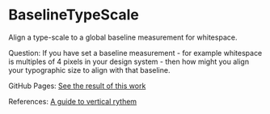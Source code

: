 # BaselineTypeScale
Align a type-scale to a global baseline measurement for whitespace.

Question:
If you have set a baseline measurement - for example whitespace is multiples of 4 pixels in your design system - then how might you align your typographic size to align with that baseline.

GitHub Pages:
[See the result of this work](https://gnearly.github.io/BaselineTypeScale/)

References:
[A guide to vertical rythem](https://iamsteve.me/blog/entry/a-guide-to-vertical-rhythm)

